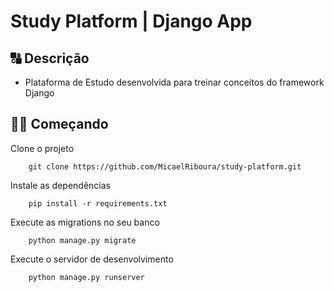 # Study Platform | Django App

## 🔠 Descrição

- Plataforma de Estudo desenvolvida para treinar conceitos do framework Django

## 👨‍💻 Começando

Clone o projeto
```
    git clone https://github.com/MicaelRiboura/study-platform.git
```

Instale as dependências
```
    pip install -r requirements.txt
```

Execute as migrations no seu banco
```
    python manage.py migrate
```
Execute o servidor de desenvolvimento
```
    python manage.py runserver
```
